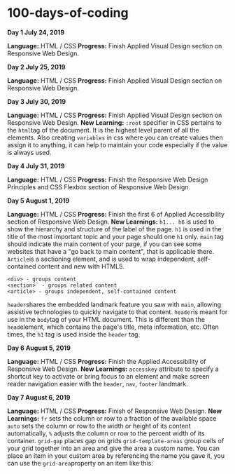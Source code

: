 
# 100-days-of-coding

**Day 1 July 24, 2019**

**Language:** HTML / CSS
**Progress:** Finish Applied Visual Design section on Responsive Web Design. 

**Day 2 July 25, 2019**

**Language:** HTML / CSS
**Progress:** Finish Applied Visual Design section on Responsive Web Design. 

**Day 3 July 30, 2019**

**Language:** HTML / CSS
**Progress:** Finish Applied Visual Design section on Responsive Web Design. 
**New Learning:** `:root` specifier in CSS pertains to the `html`tag of the document. It is the highest level parent of all the elements. Also creating `variables` in css where you can create values then assign it to anything, it can help to maintain your code especially if the value is always used.

**Day 4 July 31, 2019**

**Language:** HTML / CSS
**Progress:** Finish the Responsive Web Design Principles and CSS Flexbox section of Responsive Web Design. 

**Day 5 August 1, 2019**

**Language:** HTML / CSS
**Progress:** Finish the first 6 of Applied Accessibility section of Responsive Web Design. 
**New Learnings:** `h1... h6` is used to show the hierarchy and structure of the label of the page. `h1` is used in the title of the most important topic and your page should one `h1` only.   `main` tag should indicate the main content of your page, if you can see some websites that have a "go back to main content",  that is applicable there. `Article`is a sectioning element, and is used to wrap independent, self-contained content and new with HTML5.
```
<div> - groups content  
<section>` - groups related content  
<article> - groups independent, self-contained content
```
`header`shares the embedded landmark feature you saw with  `main`, allowing assistive technologies to quickly navigate to that content.
`header`is meant for use in the  `body`tag of your HTML document. This is different than the  `head`element, which contains the page's title, meta information, etc. Often times, the `h1` tag is used inside the `header` tag.

**Day 6 August 5, 2019**

**Language:** HTML / CSS
**Progress:** Finish the Applied Accessibility of Responsive Web Design. 
**New Learnings:** `accesskey` attribute to specify a shortcut key to activate or bring focus to an element and make screen reader navigation easier with the `header`, `nav`, `footer` landmark.

**Day 7 August 6, 2019**

**Language:** HTML / CSS
**Progress:** Finish  of Responsive Web Design. 
**New Learnings:** 
`fr` sets the column or row to a fraction of the available space
`auto` sets the column or row to the width or height of its content automatically,
`%` adjusts the column or row to the percent width of its container.
`grid-gap` places gap on grids
`grid-template-areas` group cells of your grid together into an area and give the area a custom name. You can place an item in your custom area by referencing the name you gave it, you can use the `grid-area`property on an item like this:
